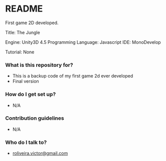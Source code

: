 # README #

First game 2D developed.

Title: The Jungle

Engine: Unity3D 4.5
Programming Language: Javascript
IDE: MonoDevelop

Tutorial: None

### What is this repository for? ###

* This is a backup code of my first game 2d ever developed
* Final version

### How do I get set up? ###

* N/A

### Contribution guidelines ###

* N/A

### Who do I talk to? ###

* roliveira.victor@gmail.com